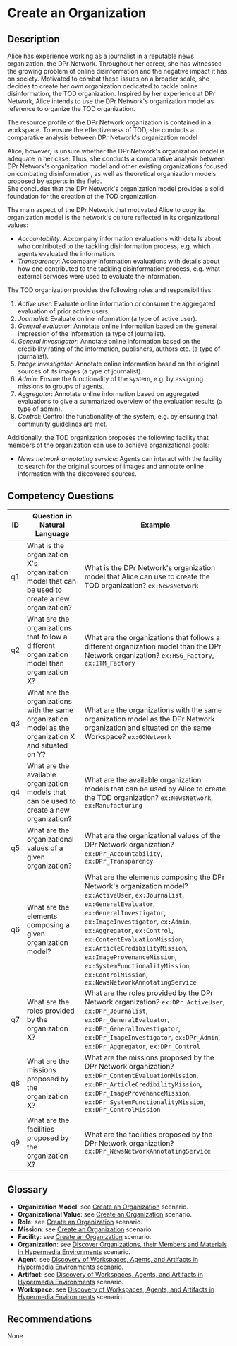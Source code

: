 # Create an Organization

## Description
Alice has experience working as a journalist in a reputable news organization, the DPr Network. 
Throughout her career, she has witnessed the growing problem of online disinformation and the negative impact it has on society. 
Motivated to combat these issues on a broader scale, she decides to create her own organization dedicated to tackle online disinformation, the TOD organization. 
Inspired by her experience at DPr Network, Alice intends to use the DPr Network's organization model as reference to organize the TOD organization.

The resource profile of the DPr Network organization is contained in a workspace. To ensure the effectiveness of TOD, she conducts a comparative analysis between DPr Network's organization model

Alice, however, is unsure whether the DPr Network's organization model is adequate in her case. Thus, she conducts a comparative analysis between
DPr Network's organization model and other existing organizations focused on combating disinformation, as well as theoretical organization models proposed by experts in the field.  
She concludes that the DPr Network's organization model provides a solid foundation for the creation of the TOD organization.

The main aspect of the DPr Network that motivated Alice to copy its organization model is the network's culture reflected in its organizational values:
  + _Accountability_: Accompany information evaluations with details about who contributed to the tackling disinformation process, e.g. which agents evaluated the information. 
  + _Transparency_: Accompany information evaluations with details about how one contributed to the tackling disinformation process, e.g. what external services were used to evaluate the information.
 
The TOD organization provides the following roles and responsibilities:
  1. _Active user_: Evaluate online information or consume the aggregated evaluation of prior active users.
  2. _Journalist_: Evaluate online information (a type of active user).
  3. _General evaluator_: Annotate online information based on the general impression of the information (a type of journalist).
  4. _General investigator_: Annotate online information based on the credibility rating of the information, publishers, authors etc. (a type of journalist).
  5. _Image investigator_: Annotate online information based on the original sources of its images (a type of journalist).
  7. _Admin_: Ensure the functionality of the system, e.g. by assigning missions to groups of agents.
  8. _Aggregator_: Annotate online information based on aggregated evaluations to give a summarized overview of the evaluation results (a type of admin).
  9. _Control_: Control the functionality of the system, e.g. by ensuring that community guidelines are met.

Additionally, the TOD organization proposes the following facility that members of the organization can use to achieve organizational goals:
  + _News network annotating service_: Agents can interact with the facility to search for the original sources of images and annotate online information with the discovered sources.

## Competency Questions

| ID | Question in Natural Language | Example |
|----|------------------------------|---------|
| q1 | What is the organization X's organization model that can be used to create a new organization?       | What is the DPr Network's organization model that Alice can use to create the TOD organization? `ex:NewsNetwork`                             |
| q2 | What are the organizations that follow a different organization model than organization X?           | What are the organizations that follows a different organization model than the DPr Network organization? `ex:HSG_Factory`, `ex:ITM_Factory`          |
| q3 | What are the organizations with the same organization model as the organization X and situated on Y? | What are the organizations with the same organization model as the DPr Network organization and situated on the same Workspace? `ex:GGNetwork` |
| q4 | What are the available organization models that can be used to create a new organization?            | What are the available organization models that can be used by Alice to create the TOD organization? `ex:NewsNetwork`, `ex:Manufacturing`    |
| q5 | What are the organizational values of a given organization?                                          | What are the organizational values of the DPr Network organization? `ex:DPr_Accountability`, `ex:DPr_Transparency`                                               |
| q6 | What are the elements composing a given organization model?                                          | What are the elements composing the DPr Network's organization model? `ex:ActiveUser`, `ex:Journalist`, `ex:GeneralEvaluator`, `ex:GeneralInvestigator`, `ex:ImageInvestigator`, `ex:Admin`, `ex:Aggregator`, `ex:Control`, `ex:ContentEvaluationMission`, `ex:ArticleCredibilityMission`, `ex:ImageProvenanceMission`, `ex:SystemFunctionalityMission`, `ex:ControlMission`, `ex:NewsNetworkAnnotatingService`                                                             |
| q7 | What are the roles provided by the organization X?                                                   | What are the roles provided by the DPr Network organization? `ex:DPr_ActiveUser`, `ex:DPr_Journalist`, `ex:DPr_GeneralEvaluator`, `ex:DPr_GeneralInvestigator`, `ex:DPr_ImageInvestigator`, `ex:DPr_Admin`, `ex:DPr_Aggregator`, `ex:DPr_Control`           |
| q8 | What are the missions proposed by the organization X?                                                | What are the missions proposed by the DPr Network organization? `ex:DPr_ContentEvaluationMission`, `ex:DPr_ArticleCredibilityMission`, `ex:DPr_ImageProvenanceMission`, `ex:DPr_SystemFunctionalityMission`, `ex:DPr_ControlMission`                                                   |
| q9 | What are the facilities proposed by the organization X?                                              | What are the facilities proposed by the DPr Network organization? `ex:DPr_NewsNetworkAnnotatingService`                                     |

## Glossary

* **Organization Model**: see [Create an Organization](https://github.com/HyperAgents/ns.hyperagents.org/tree/master/domains/logistics/create-organization/README.md) scenario.
* **Organizational Value**: see [Create an Organization](https://github.com/HyperAgents/ns.hyperagents.org/tree/master/domains/logistics/create-organization/README.md) scenario.
* **Role**: see [Create an Organization](https://github.com/HyperAgents/ns.hyperagents.org/tree/master/domains/logistics/create-organization/README.md) scenario.
* **Mission**: see [Create an Organization](https://github.com/HyperAgents/ns.hyperagents.org/tree/master/domains/logistics/create-organization/README.md) scenario.
* **Facility**: see [Create an Organization](https://github.com/HyperAgents/ns.hyperagents.org/tree/master/domains/logistics/create-organization/README.md) scenario.
* **Organization**: see [Discover Organizations, their Members and Materials in Hypermedia Environments](https://github.com/HyperAgents/ns.hyperagents.org/blob/master/domains/manufacturing-environments/discover-organization/README.md) scenario.
* **Agent**: see [Discovery of Workspaces, Agents, and Artifacts in Hypermedia Environments](https://github.com/HyperAgents/ns.hyperagents.org/blob/master/domains/manufacturing-environments/discover-core/README.md) scenario.
* **Artifact**: see [Discovery of Workspaces, Agents, and Artifacts in Hypermedia Environments](https://github.com/HyperAgents/ns.hyperagents.org/blob/master/domains/manufacturing-environments/discover-core/README.md) scenario.
* **Workspace**: see [Discovery of Workspaces, Agents, and Artifacts in Hypermedia Environments](https://github.com/HyperAgents/ns.hyperagents.org/blob/master/domains/manufacturing-environments/discover-core/README.md) scenario.

## Recommendations

None
